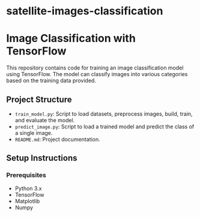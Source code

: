 # satellite-images-classification

# Image Classification with TensorFlow

This repository contains code for training an image classification model using TensorFlow. The model can classify images into various categories based on the training data provided.

## Project Structure

- `train_model.py`: Script to load datasets, preprocess images, build, train, and evaluate the model.
- `predict_image.py`: Script to load a trained model and predict the class of a single image.
- `README.md`: Project documentation.

## Setup Instructions

### Prerequisites

- Python 3.x
- TensorFlow
- Matplotlib
- Numpy

